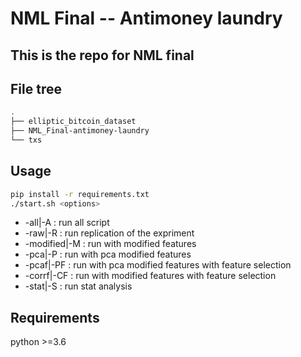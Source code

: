 # NML Final -- Antimoney laundry

This is the repo for NML final
-----------------------------

File tree
-----------------------------


```bash
.
├── elliptic_bitcoin_dataset
├── NML_Final-antimoney-laundry
└── txs
```

Usage
-----------------------------
```bash
pip install -r requirements.txt
./start.sh <options>
```
* -all|-A : run all script
* -raw|-R : run replication of the expriment
* -modified|-M : run with modified features
* -pca|-P : run with pca modified features
* -pcaf|-PF : run with pca modified features with feature selection
* -corrf|-CF : run with modified features with feature selection
* -stat|-S : run stat analysis


Requirements
-----------------------------
python >=3.6


